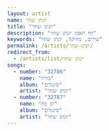 ```yaml
---
layout: artist
name: יונתן שחר
title: "יונתן שחר"
description: "דף האמן יונתן שחר"
keywords: "שירים, מוזיקה, יונתן שחר"
permalink: /artists/יונתן-שחר/
redirect_from:
  - /artists/list/יונתן שחר
songs:
  - number: "32786"
    name: "בורח"
    album: "סינגלים"
    artist: "יונתן שחר"
  - number: "32787"
    name: "תן כח"
    album: "סינגלים"
    artist: "יונתן שחר"
---
```

